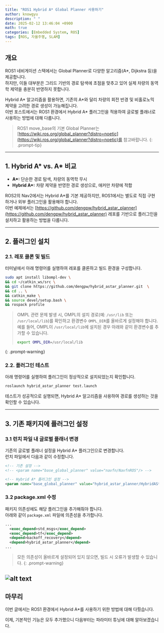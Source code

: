 ```yaml
---
title: "ROS1 Hybrid A* Global Planner 사용하기"
author: knowgyu
description: " "
date: 2025-02-12 13:46:04 +0900
math: true
categories: [Embedded System, ROS]
tags: [ROS, 자율주행, SLAM]
---
```


## 개요

ROS1 네비게이션 스택에서는 Global Planner로 다양한 알고리즘(A\*, Dijkstra 등)을 제공합니다.  
하지만, 이들 대부분은 그리드 기반의 경로 탐색에 초점을 맞추고 있어 실제 차량의 동역학 제약을 충분히 반영하지 못합니다.  
  
Hybrid A\* 알고리즘을 활용하면, 기존의 A\*와 달리 차량의 회전 반경 및 비홀로노믹 제약을 고려한 경로 생성이 가능해집니다.  
이번 포스트에서는 ROS1 환경에서 Hybrid A\* 플러그인을 적용하여 글로벌 플래너로 사용하는 방법에 대해 다룹니다.  

> ROS1 move_base의 기본 Global Planner는 [https://wiki.ros.org/global_planner?distro=noetic](https://wiki.ros.org/global_planner?distro=noetic)를 참고바랍니다.
{: .prompt-tip}

---

## 1. Hybrid A* vs. A* 비교


- **A\*:** 단순한 경로 탐색, 차량의 동역학 무시  
- **Hybrid A\*:** 차량 제약을 반영한 경로 생성으로, 애커만 차량에 적합  

ROS2의 Nav2에서는 Hybrid A*를 기본 제공하지만, ROS1에서는 별도로 직접 구현하거나 외부 플러그인을 활용해야 합니다.  
이번 예제에서는 [https://github.com/dengpw/hybrid_astar_planner](https://github.com/dengpw/hybrid_astar_planner) 레포를 기반으로 플러그인을 설치하고 활용하는 방법을 다룹니다.

---

## 2. 플러그인 설치

### 2.1. 레포 클론 및 빌드

터미널에서 아래 명령어를 실행하여 레포를 클론하고 빌드 환경을 구성합니다.

```bash
sudo apt install libompl-dev \
&& cd ~/catkin_ws/src \
&& git clone https://github.com/dengpw/hybrid_astar_planner.git  \
&& cd .. \
&& catkin_make \
&& source devel/setup.bash \
&& rospack profile
```

 
> OMPL 관련 문제 발생 시, OMPL의 설치 경로(예: `/usr/lib` 또는 `/usr/local/lib`)를 확인하고 환경변수 `OMPL_DIR`를 올바르게 설정해야 합니다.    
> 예를 들어, OMPL이 `/usr/local/lib`에 설치된 경우 아래와 같이 환경변수를 추가할 수 있습니다.
> 
> ```bash
> export OMPL_DIR=/usr/local/lib
> ```
{: .prompt-warning}

### 2.2. 플러그인 테스트

아래 명령어를 실행하여 플러그인이 정상적으로 설치되었는지 확인합니다.

```bash
roslaunch hybrid_astar_planner test.launch
```

테스트가 성공적으로 실행되면, Hybrid A* 알고리즘을 사용하여 경로를 생성하는 것을 확인할 수 있습니다.

---

## 3. 기존 패키지에 플러그인 설정

### 3.1 런치 파일 내 글로벌 플래너 변경

기존의 글로벌 플래너 설정을 Hybrid A* 플러그인으로 변경합니다.  
런치 파일에서 다음과 같이 수정합니다.

```xml
<!-- 기존 설정 -->
<!-- <param name="base_global_planner" value="navfn/NavfnROS"/> -->

<!-- Hybrid A* 플러그인 설정 -->
<param name="base_global_planner" value="hybrid_astar_planner/HybridAStarPlanner"/>
```

### 3.2 package.xml 수정

패키지 의존성에도 해당 플러그인을 추가해줘야 합니다.  
아래와 같이 `package.xml` 파일에 의존성을 추가합니다.

```xml
...
  <exec_depend>std_msgs</exec_depend>
  <exec_depend>tf</exec_depend>
  <depend>backoff_recovery</depend>
  <depend>hybrid_astar_planner</depend>
...
```

> 모든 의존성이 올바르게 설정되어 있지 않으면, 빌드 시 오류가 발생할 수 있습니다.
{: .prompt-warning}

![alt text](/assets/img/ros/astar.gif)
---


## 마무리

이번 글에서는 ROS1 환경에서 Hybrid A\*를 사용하기 위한 방법에 대해 다뤘습니다.  

이제, 기본적인 기능은 모두 추가했으니 다음부터는 파라미터 튜닝에 대해 알아보겠습니다.  
